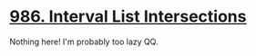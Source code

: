 [986. Interval List Intersections](https://leetcode.com/problems/interval-list-intersections)
===
Nothing here! I'm probably too lazy QQ.